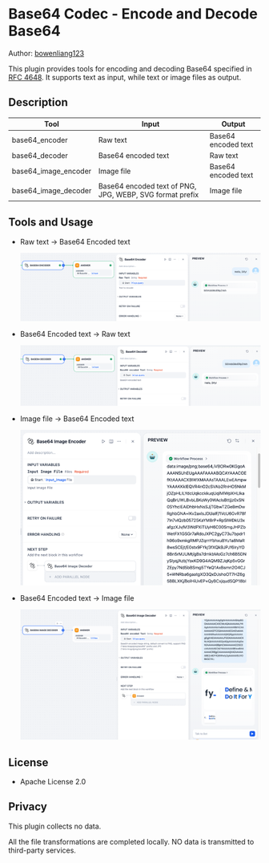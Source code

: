# Base64 Codec - Encode and Decode Base64

Author: [bowenliang123](https://github.com/bowenliang123)

This plugin provides tools for encoding and decoding Base64 specified
in [RFC 4648](https://datatracker.ietf.org/doc/html/rfc4648.html). It supports text as input, while text or image files
as output.

## Description

| Tool                 | Input                                                    | Output              |
|----------------------|----------------------------------------------------------|---------------------|
| base64_encoder       | Raw text                                                 | Base64 encoded text |
| base64_decoder       | Base64 encoded text                                      | Raw text            |
| base64_image_encoder | Image file                                               | Base64 encoded text |
| base64_image_decoder | Base64 encoded text of PNG, JPG, WEBP, SVG format prefix | Image file          |

## Tools and Usage

- Raw text → Base64 Encoded text

  ![](_assets/snapshot1.png)

- Base64 Encoded text → Raw text

  ![](_assets/snapshot2.png)

- Image file → Base64 Encoded text

  ![](_assets/snapshot4.png)

- Base64 Encoded text → Image file

  ![](_assets/snapshot3.png)

## License

- Apache License 2.0

## Privacy

This plugin collects no data.

All the file transformations are completed locally. NO data is transmitted to third-party services.
